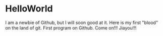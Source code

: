 # HelloWorld
I am a newbie of Github, but I will soon good at it. 
Here is my first "blood" on the land of git.
First program on Github.
Come on!!! Jiayou!!!
